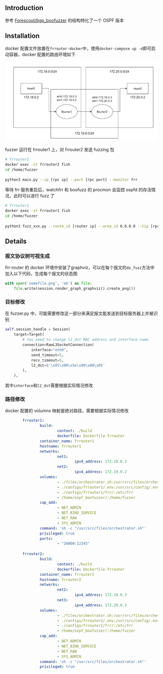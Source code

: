 ## Introduction

参考 [Forescout/bgp_boofuzzer](https://github.com/Forescout/bgp_boofuzzer/tree/master) 的结构特化了一个 OSPF 版本

## Installation

docker 配置文件放置在`frrouter-docker`中，使用`docker-compose up -d`即可启动容器，docker 配置的路由环境如下

![](./img/fig2.png)

fuzzer 运行在 frrouter1 上，对 frrouter2 发送 fuzzing 包

```bash
# frrouter2
docker exec -it frrouter2 fish
cd /home/fuzzer

python3 main.py --ip [rpc ip] --port [rpc port] --monitor frr
```

等待 frr 服务重启后，watchfrr 和 boofuzz 的 procmon 会监控 ospfd 的存活情况，此时可以进行 fuzz 了

```bash
# frrouter1
docker exec -it frrouter1 fish
cd /home/fuzzer

python3 fuzz_xxx.py --route_id [router ip] --area_id 0.0.0.0 --tip [rpc ip] --trpc_port [rpc port]
```

## Details

### 报文协议树可视生成

frr-router 的 docker 环境中安装了graphviz，可以在每个报文的`do_fuzz`方法中加入以下代码，生成每个报文的状态图

```python
with open('somefile.png', 'wb') as file:
    file.write(session.render_graph_graphviz().create_png())
```

### 目标修改

在 fuzzer.py 中，可能需要修改这一部分来满足报文能发送到目标服务器上并被识别

```python
self.session_handle = Session(
    target=Target(
        # You need to change l2_dst MAC address and interface name.
        connection=RawL3SocketConnection(
            interface="eth0",
            send_timeout=5,
            recv_timeout=5,
            l2_dst=b'\x01\x00\x5e\x00\x00\x05'
        ),
    ),
```

其中`interface`和`l2_dst`需要根据实际情况修改

### 路径修改

docker 配置的 volumns 映射是绝对路径，需要根据实际情况修改

```yaml
        frrouter1:
                build:
                        context: ./build
                        dockerfile: Dockerfile-frrouter
                container_name: frrouter1
                hostname: frrouter1
                networks:
                        net1:
                                ipv4_address: 172.18.0.3
                        net2:
                                ipv4_address: 172.19.0.2
                volumes:
                        - ./files/orchestrator.sh:/usr/src/files/orchestrator.sh
                        - ./configs/frrouter1/.env:/usr/src/config/.env
                        - ./configs/frrouter1/frr/:/etc/frr
                        - /home/ospf_boofuzzer/:/home/fuzzer
                cap_add:
                        - NET_ADMIN
                        - NET_BIND_SERVICE
                        - NET_RAW
                        - SYS_ADMIN
                command: 'sh -c "/usr/src/files/orchestrator.sh"'
                privileged: true
                ports:
                        - "26000:12345"

        frrouter2:
                build:
                        context: ./build
                        dockerfile: Dockerfile-frrouter
                container_name: frrouter2
                hostname: frrouter2
                networks:
                        net2:
                                ipv4_address: 172.19.0.3
                        net3:
                                ipv4_address: 172.20.0.3
                volumes:
                        - ./files/orchestrator.sh:/usr/src/files/orchestrator.sh
                        - ./configs/frrouter2/.env:/usr/src/config/.env
                        - ./configs/frrouter2/frr/:/etc/frr
                        - /home/ospf_boofuzzer/:/home/fuzzer
                cap_add:
                        - NET_ADMIN
                        - NET_BIND_SERVICE
                        - NET_RAW
                        - SYS_ADMIN
                command: 'sh -c "/usr/src/files/orchestrator.sh"'
                privileged: true
```

